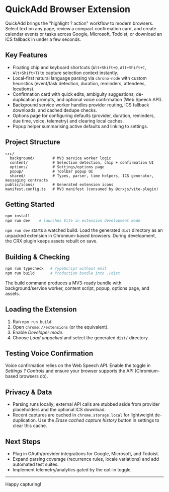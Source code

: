 # QuickAdd Browser Extension

QuickAdd brings the "highlight ? action" workflow to modern browsers. Select text on any page, review a compact confirmation card, and create calendar events or tasks across Google, Microsoft, Todoist, or download an ICS fallback in under a few seconds.

## Key Features

- Floating chip and keyboard shortcuts (`Alt+Shift+Q`, `Alt+Shift+C`, `Alt+Shift+T`) to capture selection context instantly.
- Local-first natural language parsing via `chrono-node` with custom heuristics (event/task detection, duration, reminders, attendees, locations).
- Confirmation card with quick edits, ambiguity suggestions, de-duplication prompts, and optional voice confirmation (Web Speech API).
- Background service worker handles provider routing, ICS fallback downloads, and cached dedupe checks.
- Options page for configuring defaults (provider, duration, reminders, due time, voice, telemetry) and clearing local caches.
- Popup helper summarising active defaults and linking to settings.

## Project Structure

```
src/
  background/        # MV3 service worker logic
  content/           # Selection detection, chip + confirmation UI
  options/           # Settings/options page
  popup/             # Toolbar popup UI
  shared/            # Types, parser, time helpers, ICS generator, messaging contracts
public/icons/        # Generated extension icons
manifest.config.ts   # MV3 manifest (consumed by @crxjs/vite-plugin)
```

## Getting Started

```bash
npm install
npm run dev    # launches Vite in extension development mode
```

`npm run dev` starts a watched build. Load the generated `dist` directory as an unpacked extension in Chromium-based browsers. During development, the CRX plugin keeps assets rebuilt on save.

## Building & Checking

```bash
npm run typecheck   # TypeScript without emit
npm run build       # Production bundle into ./dist
```

The build command produces a MV3-ready bundle with background/service worker, content script, popup, options page, and assets.

## Loading the Extension

1. Run `npm run build`.
2. Open `chrome://extensions` (or the equivalent).
3. Enable *Developer mode*.
4. Choose *Load unpacked* and select the generated `dist/` directory.

## Testing Voice Confirmation

Voice confirmation relies on the Web Speech API. Enable the toggle in *Settings ? Controls* and ensure your browser supports the API (Chromium-based browsers do).

## Privacy & Data

- Parsing runs locally; external API calls are stubbed aside from provider placeholders and the optional ICS download.
- Recent captures are cached in `chrome.storage.local` for lightweight de-duplication. Use the *Erase cached capture history* button in settings to clear this cache.

## Next Steps

- Plug in OAuth/provider integrations for Google, Microsoft, and Todoist.
- Expand parsing coverage (recurrence rules, locale variations) and add automated test suites.
- Implement telemetry/analytics gated by the opt-in toggle.

---

Happy capturing!
